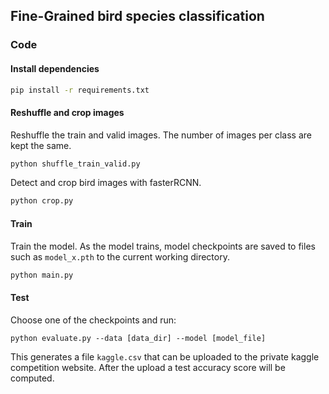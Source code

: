 ## Fine-Grained bird species classification

### Code

#### Install dependencies

```bash
pip install -r requirements.txt
```

#### Reshuffle and crop images
Reshuffle the train and valid images. The number of images per class are kept the same.
```bash
python shuffle_train_valid.py
```

Detect and crop bird images with fasterRCNN.
```bash
python crop.py
```

#### Train
Train the model. As the model trains, model checkpoints are saved to files such as `model_x.pth` to the current working directory.
```bash
python main.py
```

#### Test


Choose one of the checkpoints and run:

```
python evaluate.py --data [data_dir] --model [model_file]
```

This generates a file `kaggle.csv` that can be uploaded to the private kaggle competition website. After the upload
a test accuracy score will be computed. 


